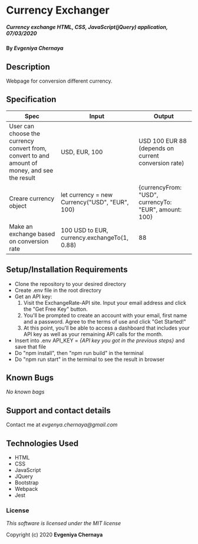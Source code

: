 # Currency Exchanger

##### Currency exchange HTML, CSS, JavaScript(jQuery) application, 07/03/2020

#### By _**Evgeniya Chernaya**_

## Description

Webpage for conversion different currency.

## Specification
| Spec | Input | Output |
| ------------- | ------------- | ------------- |
| User can choose the currency convert from, convert to and amount of money, and see the result | USD, EUR, 100 | USD 100 EUR 88 (depends on current conversion rate)|
| Creare currency object | let currency = new Currency("USD", "EUR", 100) | {currencyFrom: "USD", currencyTo: "EUR", amount: 100} |
| Make an exchange based on conversion rate | 100 USD to EUR, currency.exchangeTo(1, 0.88) | 88 |

## Setup/Installation Requirements

* Clone the repository to your desired directory
* Create .env file in the root directory
* Get an API key:
  1. Visit the ExchangeRate-API site. Input your email address and click the "Get Free Key" button.
  2. You'll be prompted to create an account with your email, first name and a password. Agree to the terms of use and click "Get Started!"
  3. At this point, you'll be able to access a dashboard that includes your API key as well as your remaining API calls for the month.
* Insert into .env API_KEY = _{API key you got in the previous steps}_ and save that file
* Do "npm install", then "npm run build" in the terminal
* Do "npm run start" in the terminal to see the result in browser

## Known Bugs

_No known bags_

## Support and contact details

Contact me at _evgenya.chernaya@gmail.com_

## Technologies Used

  * HTML
  * CSS
  * JavaScript
  * JQuery
  * Bootstrap
  * Webpack
  * Jest

### License

_This software is licensed under the MIT license_

Copyright (c) 2020 **Evgeniya Chernaya**
